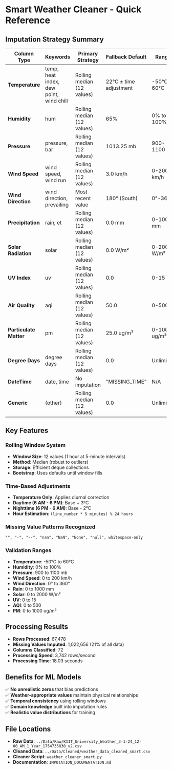 # Smart Weather Cleaner - Quick Reference

## Imputation Strategy Summary

| Column Type | Keywords | Primary Strategy | Fallback Default | Range | Rationale |
|-------------|----------|------------------|------------------|-------|-----------|
| **Temperature** | temp, heat index, dew point, wind chill | Rolling median (12 values) | 22°C ± time adjustment | -50°C to 60°C | Gradual changes, diurnal patterns |
| **Humidity** | hum | Rolling median (12 values) | 65% | 0% to 100% | Gradual changes, moderate default |
| **Pressure** | pressure, bar | Rolling median (12 values) | 1013.25 mb | 900-1100 mb | Very slow changes, sea level standard |
| **Wind Speed** | wind speed, wind run | Rolling median (12 values) | 3.0 km/h | 0-200 km/h | Variable but often consistent periods |
| **Wind Direction** | wind direction, prevailing | Most recent value | 180° (South) | 0°-360° | Directional persistence |
| **Precipitation** | rain, et | Rolling median (12 values) | 0.0 mm | 0-1000 mm | Often zero, events have duration |
| **Solar Radiation** | solar | Rolling median (12 values) | 0.0 W/m² | 0-2000 W/m² | Zero at night, varies with clouds |
| **UV Index** | uv | Rolling median (12 values) | 0.0 | 0-15 | Follows solar patterns |
| **Air Quality** | aqi | Rolling median (12 values) | 50.0 | 0-500 | Slow changes, "Good" baseline |
| **Particulate Matter** | pm | Rolling median (12 values) | 25.0 ug/m³ | 0-1000 ug/m³ | Gradual changes, moderate urban |
| **Degree Days** | degree days | Rolling median (12 values) | 0.0 | Unlimited | Accumulate slowly, often zero |
| **DateTime** | date, time | No imputation | "MISSING_TIME" | N/A | Should never be missing |
| **Generic** | (other) | Rolling median (12 values) | 0.0 | Unlimited | Conservative default |

## Key Features

### Rolling Window System
- **Window Size**: 12 values (1 hour at 5-minute intervals)
- **Method**: Median (robust to outliers)
- **Storage**: Efficient deque collections
- **Bootstrap**: Uses defaults until window fills

### Time-Based Adjustments
- **Temperature Only**: Applies diurnal correction
- **Daytime (6 AM - 6 PM)**: Base + 3°C
- **Nighttime (6 PM - 6 AM)**: Base - 2°C
- **Hour Estimation**: `(line_number * 5 minutes) % 24 hours`

### Missing Value Patterns Recognized
```
"", "-", "--", "nan", "NaN", "None", "null", whitespace-only
```

### Validation Ranges
- **Temperature**: -50°C to 60°C
- **Humidity**: 0% to 100%
- **Pressure**: 900 to 1100 mb
- **Wind Speed**: 0 to 200 km/h
- **Wind Direction**: 0° to 360°
- **Rain**: 0 to 1000 mm
- **Solar**: 0 to 2000 W/m²
- **UV**: 0 to 15
- **AQI**: 0 to 500
- **PM**: 0 to 1000 ug/m³

## Processing Results
- **Rows Processed**: 67,478
- **Missing Values Imputed**: 1,022,656 (21% of all data)
- **Columns Classified**: 72
- **Processing Speed**: 3,742 rows/second
- **Processing Time**: 18.03 seconds

## Benefits for ML Models
✅ **No unrealistic zeros** that bias predictions  
✅ **Weather-appropriate values** maintain physical relationships  
✅ **Temporal consistency** using rolling windows  
✅ **Domain knowledge** built into imputation rules  
✅ **Realistic value distributions** for training  

## File Locations
- **Raw Data**: `../Data/Raw/KIIT_University_Weather_3-1-24_12-00_AM_1_Year_1754733830_v2.csv`
- **Cleaned Data**: `../Data/Cleaned/weather_data_cleaned_smart.csv`
- **Cleaner Script**: `weather_cleaner_smart.py`
- **Documentation**: `IMPUTATION_DOCUMENTATION.md`

